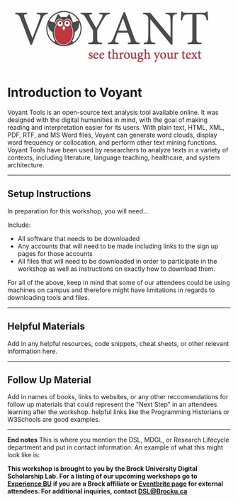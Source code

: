 ![Tool Logo](Voyant.jfif)


# Introduction to Voyant
Voyant Tools is an open-source text analysis tool available online. It was designed with the digital humanities in mind, with the goal of making reading and interpretation easier for its users. With plain text, HTML, XML, PDF, RTF, and MS Word files, Voyant can generate word clouds, display word frequency or collocation, and perform other text mining functions. Voyant Tools have been used by researchers to analyze texts in a variety of contexts, including literature, language teaching, healthcare, and system architecture.

----

## Setup Instructions
In preparation for this workshop, you will need...

Include:
 - All software that needs to be downloaded
 - Any accounts that will need to be made including links to the sign up pages for those accounts
 - All files that will need to be downloaded in order to participate in the workshop as well as instructions on exactly how to download them.  

For all of the above, keep in mind that some of our attendees could be using machines on campus and therefore might have limitations in regards to downloading tools and files.

----

## Helpful Materials
Add in any helpful resources, code snippets, cheat sheets, or other relevant information here.

----

## Follow Up Material
Add in names of books, links to websites, or any other reccomendations for follow up materials that could represent the "Next Step" in an attendees learning after the workshop.  helpful links like the Programming Historians or W3Schools are good examples.

----
  
**End notes**
This is where you mention the DSL, MDGL, or Research Lifecycle department and put in contact information.  An example of what this might look like is:

**This workshop is brought to you by the Brock University Digital Scholarship Lab.  For a listing of our upcoming workshops go to [Experience BU](https://experiencebu.brocku.ca/organization/dsl) if you are a Brock affiliate or [Eventbrite page](https://www.eventbrite.ca/o/brock-university-digital-scholarship-lab-21661627350) for external attendees.  For additional inquiries, contact [DSL@Brocku.ca](mailto:DSL@Brocku.ca)**


